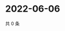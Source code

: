 # 2022-06-06

共 0 条

<!-- BEGIN WEIBO -->
<!-- 最后更新时间 Mon Jun 06 2022 13:16:26 GMT+0800 (China Standard Time) -->

<!-- END WEIBO -->
